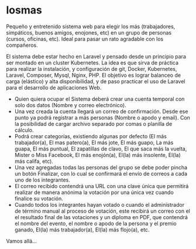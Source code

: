 # losmas

Pequeño y entretenido sistema web para elegir los más (trabajadores, simpáticos, buenos amigos, enojones, etc) en un grupo de personas (cursos, oficinas, etc). Ideal para pasar un rato agradable con los compañeros.

El sistema debe estar hecho en Laravel y pensado desde un principio para ser montado en un cluster Kubernetes. La idea es que sirva de práctica para realizar la instalación, y configuración de git, Docker, Kubernetes, Laravel, Composer, Mysql, Nginx, PHP. El objetivo es lograr balanceo de carga (elástico) y alta disponibilidad, y de paso practicar el uso de Laravel para el desarrollo de aplicaciones Web.
 
- Quien quiera ocupar el Sistema deberá crear una cuenta temporal con solo dos datos (Nombre y correo electrónico).
- Una vez creada la cuenta llegará un correo de confirmación. Desde ese punto ya podrá registrar a más personas (Nombre o apodo y email). Con la posibilidad de cargar archivo separado por comas o planilla de cálculo.
- Podrá crear categorías, existiendo algunas por defecto (El más trabajador(a), El mas patero(a), El más jote, El más guapo, La más guapa, El más puntual, El zapatillas de clavo, El que saca más la vuelta, Mister o Miss Facebook, El más enojón(a), El(la) más insolente, El(la) más califa, etc).
- Una vez agregadas todas las personas del grupo se debe poder pincha un botón Finalizar, con lo cual se confirmará el envío de correos a cada uno de los integrantes.
- El correo recibido contendrá una URL con una clave única que permitirá realizar de manera anónima la votación por una única vez cuando finalice su votación.
- Cuando todos los integrantes hayan votado o cuando el administrador de término manual al proceso de votación, este recibirá un correo con el el resultado final de las votaciones y un diploma en PDF, que contendrá el nombre del evento, el nombre o apodo de la persona y el premio ganado, El(la) más trabajador(a), El(la) más flojo(a), etc.

Vamos allá...
